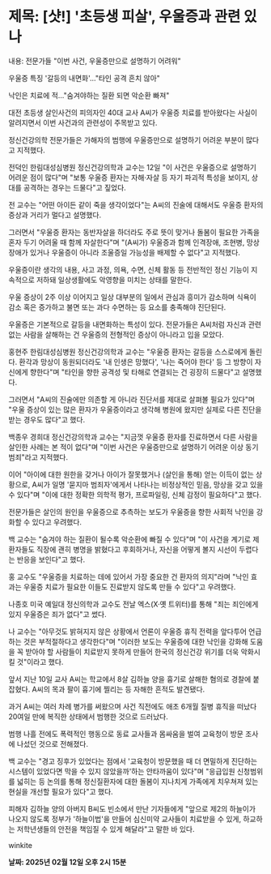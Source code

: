 # **제목: [샷!] '초등생 피살', 우울증과 관련 있나**

  내용: 전문가들 "이번 사건, 우울증만으로 설명하기 어려워"  

우울증 특징 '갈등의 내면화'…"타인 공격 흔치 않아"  

낙인은 치료에 적…"숨겨야하는 질환 되면 악순환 빠져"  

대전 초등생 살인사건의 피의자인 40대 교사 A씨가 우울증 치료를 받아왔다는 사실이 알려지면서 이번 사건과의 관련성이 주목받고 있다.  

정신건강의학 전문가들은 가해자의 범행에 우울증만으로 설명하기 어려운 부분이 많다고 지적했다.  

전덕인 한림대성심병원 정신건강의학과 교수는 12일 "이 사건은 우울증으로 설명하기 어려운 점이 많다"며 "보통 우울증 환자는 자해·자살 등 자기 파괴적 특성을 보이지, 상대를 공격하는 경우는 드물다"고 짚었다.  

전 교수는 "어떤 아이든 같이 죽을 생각이었다"는 A씨의 진술에 대해서도 우울증 환자의 증상과 거리가 멀다고 설명했다.  

그러면서 "우울증 환자는 동반자살을 하더라도 주로 뜻이 맞거나 돌봄이 필요한 가족을 혼자 두기 어려울 때 함께 자살한다"며 "(A씨가) 우울증과 함께 인격장애, 조현병, 망상 장애가 있거나 우울증이 아니라 조울증일 가능성을 배제할 수 없다"고 지적했다.   

우울증이란 생각의 내용, 사고 과정, 의욕, 수면, 신체 활동 등 전반적인 정신 기능이 지속적으로 저하돼 일상생활에도 악영향을 미치는 상태를 말한다.   

우울 증상이 2주 이상 이어지고 일상 대부분의 일에서 관심과 흥미가 감소하며 식욕이 감소 혹은 증가하고 불면 또는 과다 수면하는 등 요소를 충족해야 진단된다.   

우울증은 기본적으로 갈등을 내면화하는 특성이 있다. 전문가들은 A씨처럼 자신과 관련 없는 사람을 살해하는 건 우울증의 전형적인 증상이 아니라고 입을 모았다.  

홍현주 한림대성심병원 정신건강의학과 교수는 "우울증 환자는 갈등을 스스로에게 돌린다. 환각과 망상이 동원되더라도 '내 인생은 망했다', '나는 죽어야 한다' 등 그 방향이 자신에게 향한다"며 "타인을 향한 공격성 및 타해로 연결되는 건 굉장히 드물다"고 설명했다.  

그러면서 "A씨의 진술에만 의존할 게 아니라 진단서를 제대로 살펴볼 필요가 있다"며 "우울 증상이 있는 많은 환자가 우울증이라고 생각해 병원에 왔지만 실제로 다른 진단을 받는 경우도 많다"고 했다.  

백종우 경희대 정신건강의학과 교수는 "지금껏 우울증 환자를 진료하면서 다른 사람을 살인한 사례는 본 적이 없다"며 "이번 사건은 우울증만으로 설명하기 어려운 이상 동기 범죄"라고 지적했다.   

이어 "아이에 대한 원한을 갖거나 아이가 잘못했거나 (살인을 통해) 얻는 이득이 없는 상황으로, A씨가 일명 '묻지마 범죄자'에게서 나타나는 비정상적인 믿음, 망상을 갖고 있을 수 있다"며 "이에 대한 정확한 의학적 평가, 프로파일링, 신체 감정이 필요하다"고 했다.  

전문가들은 살인의 원인을 우울증으로 추측하는 보도가 우울증을 향한 사회적 낙인을 강화할 수 있다고 우려했다.   

백 교수는 "숨겨야 하는 질환이 될수록 악순환에 빠질 수 있다"며 "이 사건을 계기로 제 환자들도 직장에 괜히 병명을 밝혔다고 후회하거나, 자신을 어떻게 볼지 시선이 두렵다는 반응을 보인다"고 했다.  

홍 교수도 "우울증을 치료하는 데에 있어서 가장 중요한 건 환자의 의지"라며 "낙인 효과는 우울증 치료가 필요한 이들도 진료받지 않도록 만들 수 있다"고 우려했다.  

나종호 미국 예일대 정신의학과 교수도 전날 엑스(X·옛 트위터)를 통해 "죄는 죄인에게 있지 우울증은 죄가 없다"고 썼다.  

나 교수는 "아무것도 밝혀지지 않은 상황에서 언론이 우울증 휴직 전력을 앞다투어 언급하는 것은 부적절하다고 생각한다"며 "이러한 보도는 우울증에 대한 낙인을 강화해 도움을 꼭 받아야 할 사람들이 치료받지 못하게 만들어 한국의 정신건강 위기를 더욱 악화시킬 것"이라고 했다.  

앞서 지난 10일 교사 A씨는 학교에서 8살 김하늘 양을 흉기로 살해한 혐의로 경찰에 붙잡혔다. A씨의 목과 팔이 흉기에 찔리는 등 자해한 흔적도 발견됐다.   

과거 A씨는 여러 차례 병가를 써왔으며 사건 직전에도 애초 6개월 질병 휴직을 떠났다 20여일 만에 복직한 상태에서 범행한 것으로 드러났다.  

범행 나흘 전에도 폭력적인 행동으로 동료 교사들과 몸싸움을 벌여 교육청이 방문 조사에 나섰던 것으로 전해졌다.  

백 교수는 "경고 징후가 있었다는 점에서 '교육청이 방문했을 때 더 면밀하게 진단하는 시스템이 있었다면 막을 수 있지 않았을까'하는 안타까움이 있다"며 "응급입원 신청범위를 넓히는 등 논의를 통해 정신질환자에 대한 돌봄이 지나치게 가족에게 치우쳐져 있는 현실을 개선할 필요가 있다"고 했다.  

피해자 김하늘 양의 아버지 B씨도 빈소에서 만난 기자들에게 "앞으로 제2의 하늘이가 나오지 않도록 정부가 '하늘이법'을 만들어 심신미약 교사들이 치료받을 수 있게, 하교하는 저학년생들의 안전을 책임질 수 있게 해달라"고 말한 바 있다.   

winkite

  **날짜: 2025년 02월 12일 오후 2시 15분**
